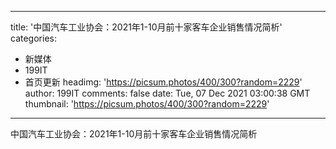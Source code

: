 
---
title: '中国汽车工业协会：2021年1-10月前十家客车企业销售情况简析'
categories: 
 - 新媒体
 - 199IT
 - 首页更新
headimg: 'https://picsum.photos/400/300?random=2229'
author: 199IT
comments: false
date: Tue, 07 Dec 2021 03:00:38 GMT
thumbnail: 'https://picsum.photos/400/300?random=2229'
---

<div>   
中国汽车工业协会：2021年1-10月前十家客车企业销售情况简析  
</div>
            